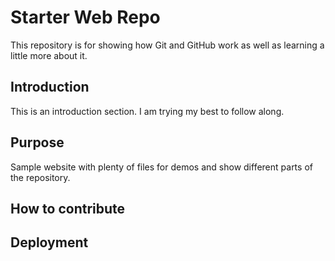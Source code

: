# Starter Web Repo

This repository is for showing how Git and GitHub work as well as learning a little more about it. 

## Introduction

This is an introduction section. I am trying my best to follow along. 

## Purpose

Sample website with plenty of files for demos and show different parts of the repository. 

## How to contribute

## Deployment